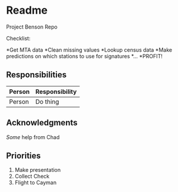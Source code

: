 # Readme
Project Benson Repo 

Checklist:

*Get MTA data
*Clean missing values
*Lookup census data
*Make predictions on which stations to use for signatures
*...
*PROFIT!

## Responsibilities

|Person | Responsibility|
| --- | --- |
|Person | Do thing|

## Acknowledgments
*Some* help from Chad

## Priorities
1. Make presentation
2. Collect Check
3. Flight to Cayman


